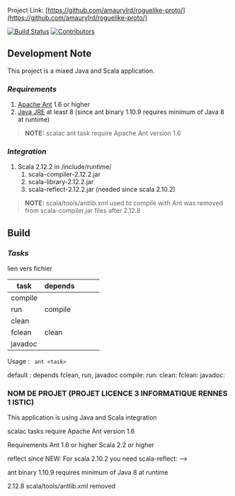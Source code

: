 Project Link: [https://github.com/amaurylrd/roguelike-proto/](https://github.com/amaurylrd/roguelike-proto/)

[![Build Status](https://travis-ci.org/amaurylrd/roguelike-proto.png?branch=master)](https://travis-ci.org/amaurylrd/roguelike-proto "Continuous Integration")
[![Contributors][contributors-shield]][contributors-url]

[contributors-shield]: https://img.shields.io/github/contributors/amaurylrd/roguelike-proto.svg?style=flat-square
[contributors-url]: https://github.com/amaurylrd/roguelike-proto/graphs/contributors

## Development Note

This project is a mixed Java and Scala application.

### *Requirements*

1. [Apache Ant](https://ant.apache.org/bindownload.cgi) 1.6 or higher
1. [Java JRE](https://www.java.com/en/download/) at least 8 (since ant binary 1.10.9 requires minimum of Java 8 at runtime)

>**NOTE:** scalac ant task require Apache Ant version 1.6

### *Integration*

1. Scala 2.12.2 in /include/runtime/
   1. scala-compiler-2.12.2.jar
   1. scala-library-2.12.2.jar
   1. scala-reflect-2.12.2.jar (needed since scala 2.10.2)

>**NOTE:** scala/tools/antlib.xml used to compile with Ant was removed from scala-compiler.jar files after 2.12.8 

## Build

### *Tasks*

lien vers fichier

| task      | depends   |     |   |   |
|---------  |----       |  ---|---|---|
| compile   |           |     |   |   |
| run       | compile   |     |   |   |
| clean     |           |     |   |   |
| fclean    | clean     |     |   |   |
| javadoc   |           |     |   |   |

Usage :  ``` ant <task>```

default : depends fclean, run, javadoc
compile: 
run:
clean:
fclean:
javadoc:

### NOM DE PROJET (PROJET LICENCE 3 INFORMATIQUE RENNES 1 ISTIC)

This application is using Java and Scala
integration



scalac tasks require Apache Ant version 1.6

Requirements
Ant 1.6 or higher
Scala 2.2 or higher

reflect since NEW: For scala 2.10.2 you need scala-reflect: -->


ant binary 1.10.9 requires minimum of Java 8 at runtime

2.12.8 scala/tools/antlib.xml removed

